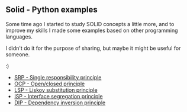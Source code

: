 ## Solid - Python examples
  
Some time ago I started to study SOLID concepts a little more, and to improve my skills I made some examples based on other programming languages.

I didn't do it for the purpose of sharing, but maybe it might be useful for someone.

:)

- [SRP - Single responsibility principle](https://github.com/gicornachini/SOLID/tree/master/SRP)
- [OCP - Open/closed principle](https://github.com/gicornachini/SOLID/tree/master/OCP)
- [LSP - Liskov substitution principle](https://github.com/gicornachini/SOLID/tree/master/LSP)
- [ISP - Interface segregation principle](https://github.com/gicornachini/SOLID/tree/master/ISP)
- [DIP - Dependency inversion principle](https://github.com/gicornachini/SOLID/tree/master/DIP)
